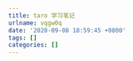 ```yaml
---
title: taro 学习笔记
urlname: vqgw0q
date: '2020-09-08 18:59:45 +0800'
tags: []
categories: []
---
```


